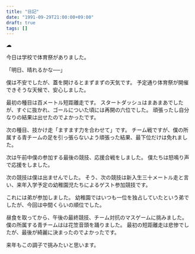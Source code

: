 ```yaml
---
title: "日記"
date: "1991-09-29T21:00:00+09:00"
draft: true
tags: []
---
```


__☁__

今日は学校で体育祭がありました。

「明日、晴れるかな──」

僕は不安でしたが、蓋を開けるとまずまずの天気です。
予定通り体育祭が開催できそうな天候で、安心しました。

最初の種目は百メートル短距離走です。
スタートダッシュはまあまあでしたが、すぐに抜かれ、ゴールについた頃には再開の六位でした。
頑張ったし自分なりの結果は出せたのでよかったです。

次の種目、技かけ走「ますます力を合わせて」です。
チーム戦ですが、僕の所属する青チームの足を引っ張らないよう頑張った結果、最下位だけは免れました。

次は午前中僕の参加する最後の競技、応援合戦をしました。
僕たちは怒鳴り声で応援をしました。

次の競技は僕は出ませんでした。
そう、次の競技は新入生三十メートル走と言い、来年入学予定の幼稚園児たちによるゲスト参加競技です。

これには弟が参加しました。
幼稚園ではいつも一位を独占していたという弟でしたが、今回は中間くらいの順位でした。

昼食を取ってから、午後の最終競技、チーム対抗のマスゲームに挑みました。
僕の所属する青チームはは花笠音頭を踊りました。
最初の短距離走は悲惨でしたが、最後が綺麗に決まったのでよかったです。

来年もこの調子で挑みたいと思います。

